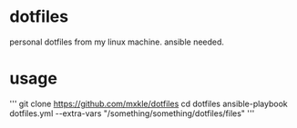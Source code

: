 # dotfiles
personal dotfiles from my linux machine.
ansible needed.

# usage
'''
git clone https://github.com/mxkle/dotfiles
cd dotfiles
ansible-playbook dotfiles.yml --extra-vars "/something/something/dotfiles/files"
'''
